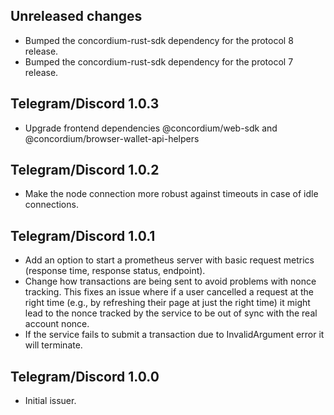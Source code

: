 ## Unreleased changes

- Bumped the concordium-rust-sdk dependency for the protocol 8 release.
- Bumped the concordium-rust-sdk dependency for the protocol 7 release.

## Telegram/Discord 1.0.3

- Upgrade frontend dependencies @concordium/web-sdk and @concordium/browser-wallet-api-helpers

## Telegram/Discord 1.0.2

- Make the node connection more robust against timeouts in case of idle connections.

## Telegram/Discord 1.0.1

- Add an option to start a prometheus server with basic request metrics (response
  time, response status, endpoint).
- Change how transactions are being sent to avoid problems with nonce tracking.
  This fixes an issue where if a user cancelled a request at the right time
  (e.g., by refreshing their page at just the right time) it might lead to the
  nonce tracked by the service to be out of sync with the real account nonce.
- If the service fails to submit a transaction due to InvalidArgument error
  it will terminate.

## Telegram/Discord 1.0.0

- Initial issuer.
